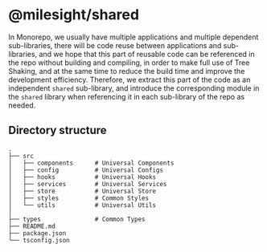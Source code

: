# @milesight/shared

In Monorepo, we usually have multiple applications and multiple dependent sub-libraries, there will be code reuse between applications and sub-libraries, and we hope that this part of reusable code can be referenced in the repo without building and compiling, in order to make full use of Tree Shaking, and at the same time to reduce the build time and improve the development efficiency. Therefore, we extract this part of the code as an independent `shared` sub-library, and introduce the corresponding module in the `shared` library when referencing it in each sub-library of the repo as needed.

## Directory structure

```
.
├── src
│   ├── components      # Universal Components
│   ├── config          # Universal Configs
│   ├── hooks           # Universal Hooks
│   ├── services        # Universal Services
│   ├── store           # Universal Store
│   ├── styles          # Common Styles
│   └── utils           # Universal Utils
│
├── types               # Common Types
├── README.md
├── package.json
└── tsconfig.json
```
